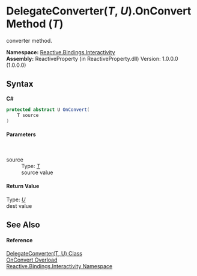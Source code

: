 # DelegateConverter(*T*, *U*).OnConvert Method (*T*)
 

converter method.

**Namespace:**&nbsp;<a href="084fe4b6-f406-11b9-e8f6-127a857ac448">Reactive.Bindings.Interactivity</a><br />**Assembly:**&nbsp;ReactiveProperty (in ReactiveProperty.dll) Version: 1.0.0.0 (1.0.0.0)

## Syntax

**C#**<br />
``` C#
protected abstract U OnConvert(
	T source
)
```


#### Parameters
&nbsp;<dl><dt>source</dt><dd>Type: <a href="ed09e94e-1943-8467-15b2-e6bcd77f9795">*T*</a><br />source value</dd></dl>

#### Return Value
Type: <a href="ed09e94e-1943-8467-15b2-e6bcd77f9795">*U*</a><br />dest value

## See Also


#### Reference
<a href="ed09e94e-1943-8467-15b2-e6bcd77f9795">DelegateConverter(T, U) Class</a><br /><a href="55fe6b3d-ad9b-cd19-3a94-930f021e70b9">OnConvert Overload</a><br /><a href="084fe4b6-f406-11b9-e8f6-127a857ac448">Reactive.Bindings.Interactivity Namespace</a><br />